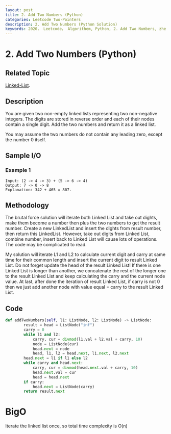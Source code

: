 ```yaml
---
layout: post
title: 2. Add Two Numbers (Python)
categories: Leetcode Two-Pointers
description: 2. Add Two Numbers (Python Solution)
keywords: 2020， Leetcode， Algorithem, Python, 2. Add Two Numbers, zhenyu, Linked List
---
```


# 2. Add Two Numbers (Python)

## Related Topic
<a href="/categories/#Linked-List" target="_blank"> Linked-List</a>.

## Description
You are given two non-empty linked lists representing two non-negative integers. The digits are stored in reverse order and each of their nodes contain a single digit. Add the two numbers and return it as a linked list.

You may assume the two numbers do not contain any leading zero, except the number 0 itself.

## Sample I/O

### Example 1
```
Input: (2 -> 4 -> 3) + (5 -> 6 -> 4)
Output: 7 -> 0 -> 8
Explanation: 342 + 465 = 807.
```

## Methodology
The brutal force solution will iterate both Linked List and take out dights, make them become a number then plus the two numbers to get the result number. Create a new LinkedList and insert the dights from result number, then return this LinkedList. However, take out digits from Linked List, combine number, insert back to Linked List will cause lots of operations. The code may be complicated to read.

My solution will iterate L1 and L2 to calculate current digit and carry at same time for their common length and insert the current digit to result Linked List. Do not forget update the head of the result Linked List! If there is one Linked List is longer than another, we concatenate the rest of the longer one to the result Linked List and keep calculating the carry and the current node value. At last, after done the iteration of result Linked List, if carry is not 0 then we just add another node with value equal = carry to the result Linked List.

## Code
```python
def addTwoNumbers(self, l1: ListNode, l2: ListNode) -> ListNode:
        result = head = ListNode("inf")
        carry = 0
        while l1 and l2:
            carry, cur = divmod(l1.val + l2.val + carry, 10)
            node = ListNode(cur)
            head.next = node
            head, l1, l2 = head.next, l1.next, l2.next
        head.next = l1 if l1 else l2
        while carry and head.next:
            carry, cur = divmod(head.next.val + carry, 10)
            head.next.val = cur
            head = head.next
        if carry:
            head.next = ListNode(carry)
        return result.next
```
# BigO
Iterate the linked list once, so total time complexity is O(n)
